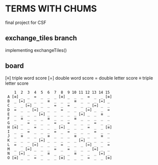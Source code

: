 TERMS WITH CHUMS
================

final project for CSF

exchange_tiles branch
--------------------

implementing exchangeTiles()


board
-----

[≡] triple word score
[=] double word score
 =  double letter score
 ≡  triple letter score


```
    1  2  3  4  5  6  7  8  9 10 11 12 13 14 15
 A [≡] _  _  =  _  _  _ [≡] _  _  _  =  _  _ [≡]
 B  _ [=] _  _  _  ≡  _  _  _  ≡  _  _  _ [=] _
 C  _  _ [=] _  _  _  =  _  =  _  _  _ [=] _  _
 D  =  _  _ [=] _  _  _  =  _  _  _ [=] _  _  =
 E  _  _  _  _ [=] _  _  _  _  _ [=] _  _  ≡  _
 F  _  ≡  _  _  _  ≡  _  _  _  ≡  _  _  _  _  _
 G  _  _  =  _  _  _  =  _  =  _  _  _  =  _  _
 H [≡] _  _  =  _  _  _ [=] _  _  _  =  _  _ [≡]
 I  _  _  =  _  _  _  =  _  =  _  _  _  =  _  _
 J  _  ≡  _  _  _  ≡  _  _  _  ≡  _  _  _  ≡  _
 K  _  _  _  _ [=] _  _  _  _  _ [=] _  _  _  _
 L  =  _  _ [=] _  _  _  =  _  _  _ [=] _  _  =
 M  _  _ [=] _  _  _  =  _  =  _  _  _ [=] _  _
 N  _ [=] _  _  _  ≡  _  _  _  ≡  _  _  _ [=] _
 O [≡] _  _  =  _  _  _ [≡] _  _  _  =  _  _ [≡]
```
